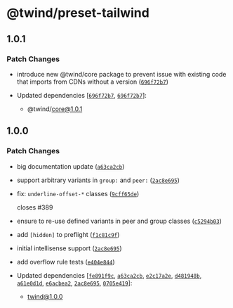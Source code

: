# @twind/preset-tailwind

## 1.0.1

### Patch Changes

- introduce new @twind/core package to prevent issue with existing code that imports from CDNs without a version ([`696f72b7`](https://github.com/tw-in-js/twind/commit/696f72b7fdc356d1ba726803db472a154d5b0ee8))

- Updated dependencies [[`696f72b7`](https://github.com/tw-in-js/twind/commit/696f72b7fdc356d1ba726803db472a154d5b0ee8), [`696f72b7`](https://github.com/tw-in-js/twind/commit/696f72b7fdc356d1ba726803db472a154d5b0ee8)]:
  - @twind/core@1.0.1

## 1.0.0

### Patch Changes

- big documentation update ([`a63ca2cb`](https://github.com/tw-in-js/twind/commit/a63ca2cbf450d8a6f72f4d60f5856cee88d16911))

- support arbitrary variants in `group:` and `peer:` ([`2ac8e695`](https://github.com/tw-in-js/twind/commit/2ac8e6950ad37bac0eb88116448bee8738388f59))

- fix: `underline-offset-*` classes ([`9cff65de`](https://github.com/tw-in-js/twind/commit/9cff65de91d9525cbd5fd04cd2c4618089440317))

  closes #389

- ensure to re-use defined variants in peer and group classes ([`c5294b03`](https://github.com/tw-in-js/twind/commit/c5294b036cf2292278f11f8467b48cb784554915))

- add `[hidden]` to preflight ([`f1c81c9f`](https://github.com/tw-in-js/twind/commit/f1c81c9fdb4154f55598a7cb5a979dc94d92204b))

- initial intellisense support ([`2ac8e695`](https://github.com/tw-in-js/twind/commit/2ac8e6950ad37bac0eb88116448bee8738388f59))

- add overflow rule tests ([`e404e844`](https://github.com/tw-in-js/twind/commit/e404e844c2c0c91a056802d99079ad8ec49c5810))

- Updated dependencies [[`fe891f9c`](https://github.com/tw-in-js/twind/commit/fe891f9c7990a041e0eccaff9a4f58d0834d46d2), [`a63ca2cb`](https://github.com/tw-in-js/twind/commit/a63ca2cbf450d8a6f72f4d60f5856cee88d16911), [`e2c17a2e`](https://github.com/tw-in-js/twind/commit/e2c17a2e8087875f1725e3b07bc32218d2f0c2c0), [`d481948b`](https://github.com/tw-in-js/twind/commit/d481948b0513a59cc3495d5e31f0437c9690d59b), [`a61e0d1d`](https://github.com/tw-in-js/twind/commit/a61e0d1d4a31be6f398b57ceefffdb04b6bceccf), [`e6acbea2`](https://github.com/tw-in-js/twind/commit/e6acbea2f48e3c6441e0cf71cd069f48500ca493), [`2ac8e695`](https://github.com/tw-in-js/twind/commit/2ac8e6950ad37bac0eb88116448bee8738388f59), [`0705e419`](https://github.com/tw-in-js/twind/commit/0705e41946e191974da76c2b27019755520d9c0a)]:
  - twind@1.0.0
